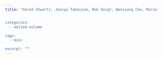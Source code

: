 ```yaml
---
title: "Vered Shwartz, Jeniya Tabassum, Rob Voigt, Wanxiang Che, Marie-Catherine de Marneffe, <strong>Malvina Nissim</strong>. <em>Proceedings of ACL 2018, Student Research Workshop</em>, ACL, Melbourne, Australia. 2018.


categories: 
  - edited-volume

tags:
  - misc

excerpt: ""
---
```




